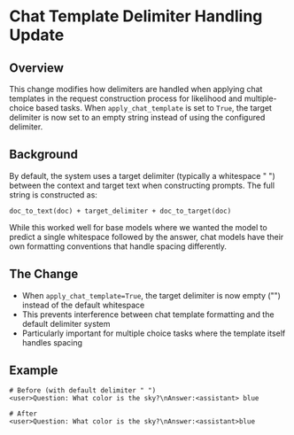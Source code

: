 # Chat Template Delimiter Handling Update

## Overview
This change modifies how delimiters are handled when applying chat templates in the request construction process for likelihood and multiple-choice based tasks. When `apply_chat_template` is set to `True`, the target delimiter is now set to an empty string instead of using the configured delimiter.

## Background
By default, the system uses a target delimiter (typically a whitespace " ") between the context and target text when constructing prompts. The full string is constructed as:
```
doc_to_text(doc) + target_delimiter + doc_to_target(doc)
```

While this worked well for base models where we wanted the model to predict a single whitespace followed by the answer, chat models have their own formatting conventions that handle spacing differently.

## The Change
- When `apply_chat_template=True`, the target delimiter is now empty ("") instead of the default whitespace
- This prevents interference between chat template formatting and the default delimiter system
- Particularly important for multiple choice tasks where the template itself handles spacing

## Example
```
# Before (with default delimiter " ")
<user>Question: What color is the sky?\nAnswer:<assistant> blue

# After
<user>Question: What color is the sky?\nAnswer:<assistant>blue
```
